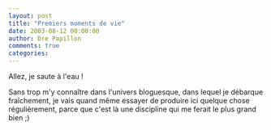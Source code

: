 ```yaml
---
layout: post
title: "Premiers moments de vie"
date: 2003-08-12 00:00:00
author: Dre Papillon
comments: true
categories: 
---
```



Allez, je saute à l'eau !

Sans trop m'y connaître dans l'univers bloguesque, dans lequel je débarque fraîchement, je vais quand même essayer de produire ici quelque chose régulièrement, parce que c'est là une discipline qui me ferait le plus grand bien ;)